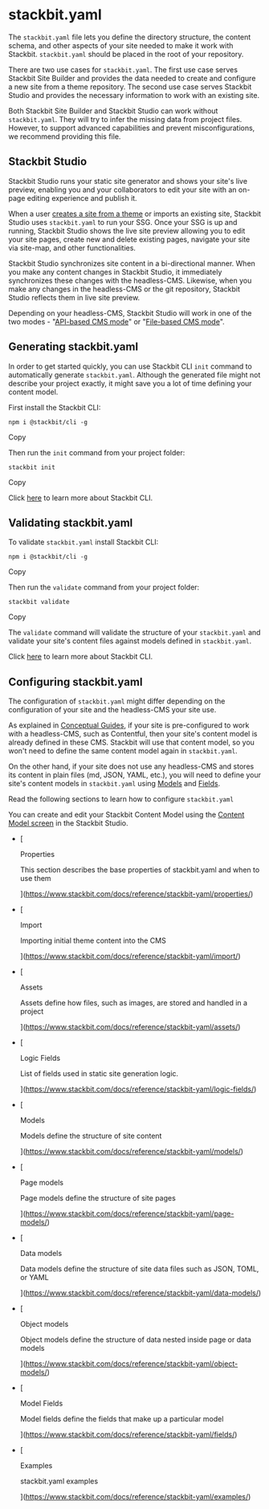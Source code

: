 # stackbit.yaml

The `stackbit.yaml` file lets you define the directory structure, the content schema, and other aspects of your site needed to make it work with Stackbit. `stackbit.yaml` should be placed in the root of your repository.

There are two use cases for `stackbit.yaml`. The first use case serves Stackbit Site Builder and provides the data needed to create and configure a new site from a theme repository. The second use case serves Stackbit Studio and provides the necessary information to work with an existing site.

Both Stackbit Site Builder and Stackbit Studio can work without `stackbit.yaml`. They will try to infer the missing data from project files. However, to support advanced capabilities and prevent misconfigurations, we recommend providing this file.

## [](https://www.stackbit.com/docs/reference/stackbit-yaml/#stackbit_studio)Stackbit Studio

Stackbit Studio runs your static site generator and shows your site's live preview, enabling you and your collaborators to edit your site with an on-page editing experience and publish it.

When a user [creates a site from a theme](https://www.stackbit.com/docs/conceptual-guides/site-creation/) or imports an existing site, Stackbit Studio uses `stackbit.yaml` to run your SSG. Once your SSG is up and running, Stackbit Studio shows the live site preview allowing you to edit your site pages, create new and delete existing pages, navigate your site via site-map, and other functionalities.

Stackbit Studio synchronizes site content in a bi-directional manner. When you make any content changes in Stackbit Studio, it immediately synchronizes these changes with the headless-CMS. Likewise, when you make any changes in the headless-CMS or the git repository, Stackbit Studio reflects them in live site preview.

Depending on your headless-CMS, Stackbit Studio will work in one of the two modes - "[API-based CMS mode](https://www.stackbit.com/docs/conceptual-guides/api-based-cms)" or "[File-based CMS mode](https://www.stackbit.com/docs/conceptual-guides/file-based-cms)".

## [](https://www.stackbit.com/docs/reference/stackbit-yaml/#generating_stackbit_yaml)Generating stackbit.yaml

In order to get started quickly, you can use Stackbit CLI `init` command to automatically generate `stackbit.yaml`. Although the generated file might not describe your project exactly, it might save you a lot of time defining your content model.

First install the Stackbit CLI:

```
npm i @stackbit/cli -g

```

Copy

Then run the `init` command from your project folder:

```
stackbit init

```

Copy

Click [here](https://www.stackbit.com/docs/reference/stackbit-cli) to learn more about Stackbit CLI.

## [](https://www.stackbit.com/docs/reference/stackbit-yaml/#validating_stackbit_yaml)Validating stackbit.yaml

To validate `stackbit.yaml` install Stackbit CLI:

```
npm i @stackbit/cli -g

```

Copy

Then run the `validate` command from your project folder:

```
stackbit validate

```

Copy

The `validate` command will validate the structure of your `stackbit.yaml` and validate your site's content files against models defined in `stackbit.yaml`.

Click [here](https://www.stackbit.com/docs/reference/stackbit-cli) to learn more about Stackbit CLI.

## [](https://www.stackbit.com/docs/reference/stackbit-yaml/#configuring_stackbit_yaml)Configuring stackbit.yaml

The configuration of `stackbit.yaml` might differ depending on the configuration of your site and the headless-CMS your site use.

As explained in [Conceptual Guides](https://www.stackbit.com/docs/conceptual-guides), if your site is pre-configured to work with a headless-CMS, such as Contentful, then your site's content model is already defined in these CMS. Stackbit will use that content model, so you won't need to define the same content model again in `stackbit.yaml`.

On the other hand, if your site does not use any headless-CMS and stores its content in plain files (md, JSON, YAML, etc.), you will need to define your site's content models in `stackbit.yaml` using [Models](https://www.stackbit.com/docs/reference/stackbit-yaml/models/) and [Fields](https://www.stackbit.com/docs/reference/stackbit-yaml/fields/).

Read the following sections to learn how to configure `stackbit.yaml`

You can create and edit your Stackbit Content Model using the [Content Model screen](https://www.stackbit.com/docs/user-manual/modeling-content/) in the Stackbit Studio.

-   [

    Properties

    This section describes the base properties of stackbit.yaml and when to use them

    ](https://www.stackbit.com/docs/reference/stackbit-yaml/properties/)

-   [

    Import

    Importing initial theme content into the CMS

    ](https://www.stackbit.com/docs/reference/stackbit-yaml/import/)

-   [

    Assets

    Assets define how files, such as images, are stored and handled in a project

    ](https://www.stackbit.com/docs/reference/stackbit-yaml/assets/)

-   [

    Logic Fields

    List of fields used in static site generation logic.

    ](https://www.stackbit.com/docs/reference/stackbit-yaml/logic-fields/)

-   [

    Models

    Models define the structure of site content

    ](https://www.stackbit.com/docs/reference/stackbit-yaml/models/)

-   [

    Page models

    Page models define the structure of site pages

    ](https://www.stackbit.com/docs/reference/stackbit-yaml/page-models/)

-   [

    Data models

    Data models define the structure of site data files such as JSON, TOML, or YAML

    ](https://www.stackbit.com/docs/reference/stackbit-yaml/data-models/)

-   [

    Object models

    Object models define the structure of data nested inside page or data models

    ](https://www.stackbit.com/docs/reference/stackbit-yaml/object-models/)

-   [

    Model Fields

    Model fields define the fields that make up a particular model

    ](https://www.stackbit.com/docs/reference/stackbit-yaml/fields/)

-   [

    Examples

    stackbit.yaml examples

    ](https://www.stackbit.com/docs/reference/stackbit-yaml/examples/)
